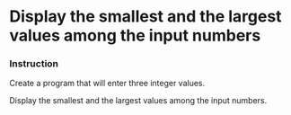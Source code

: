 # Display the smallest and the largest values among the input numbers

### Instruction
Create a program that will enter three integer values.  

Display the smallest and the largest values among the input numbers.
